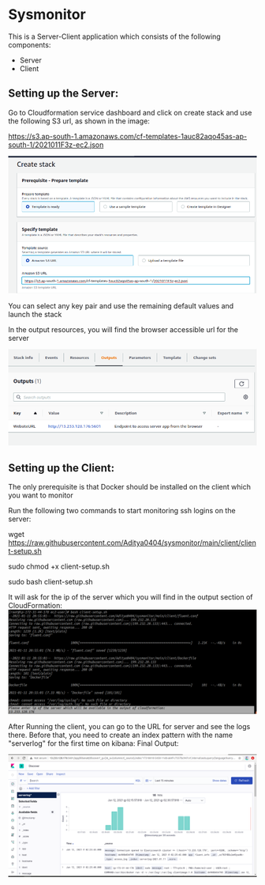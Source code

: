 # Sysmonitor

This is a Server-Client application which consists of the following components:
* Server
* Client

## Setting up the Server:

Go to Cloudformation service dashboard and click on create stack and use the following S3 url, as shown in the image:

https://s3.ap-south-1.amazonaws.com/cf-templates-1auc82aqo45as-ap-south-1/2021011F3z-ec2.json

![ClouFormationS3URL](/images/cfs3url.png)

You can select any key pair and use the remaining default values and launch the stack

In the output resources, you will find the browser accessible url for the server

![ServerURL](/images/outputs3.png)

## Setting up the Client:

The only prerequisite is that Docker should be installed on the client which you want to monitor

Run the following two commands to start monitoring ssh logins on the server:

wget https://raw.githubusercontent.com/Aditya0404/sysmonitor/main/client/client-setup.sh

sudo chmod +x client-setup.sh

sudo bash client-setup.sh

It will ask for the ip of the server which you will find in the output section of CloudFormation:
![ServerIP](/images/serverip.png)



After Running the client, you can go to the URL for server and see the logs there. 
Before that, you need to create an index pattern with the name "serverlog" for the first time on kibana:
Final Output:

![KibanaFinal](/images/final.png)
